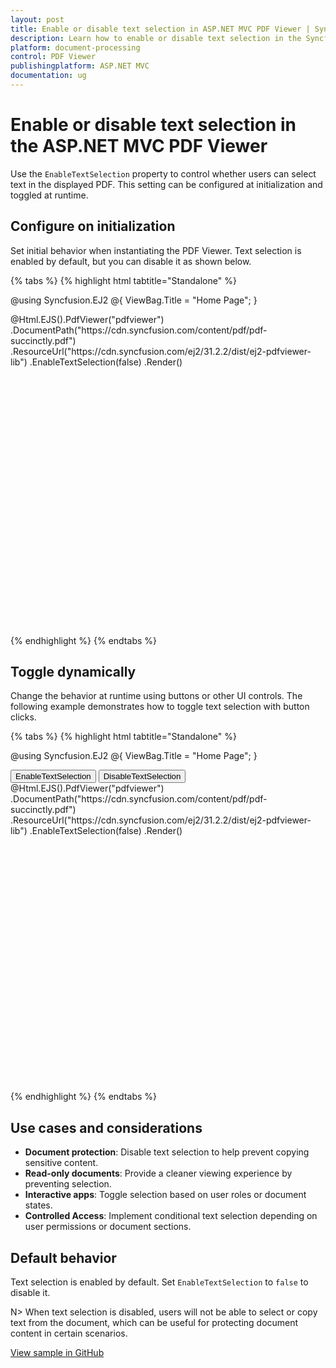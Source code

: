 ```yaml
---
layout: post
title: Enable or disable text selection in ASP.NET MVC PDF Viewer | Syncfusion
description: Learn how to enable or disable text selection in the Syncfusion ASP.NET MVC PDF Viewer using the enableTextSelection property.
platform: document-processing
control: PDF Viewer
publishingplatform: ASP.NET MVC
documentation: ug
---
```


# Enable or disable text selection in the ASP.NET MVC PDF Viewer

Use the `EnableTextSelection` property to control whether users can select text in the displayed PDF. This setting can be configured at initialization and toggled at runtime.

## Configure on initialization

Set initial behavior when instantiating the PDF Viewer. Text selection is enabled by default, but you can disable it as shown below.

{% tabs %}
{% highlight html tabtitle="Standalone" %}

@using Syncfusion.EJ2
@{
    ViewBag.Title = "Home Page";
}

<div>
    <div style="height:500px;width:100%;">
        @Html.EJS().PdfViewer("pdfviewer")
            .DocumentPath("https://cdn.syncfusion.com/content/pdf/pdf-succinctly.pdf")
            .ResourceUrl("https://cdn.syncfusion.com/ej2/31.2.2/dist/ej2-pdfviewer-lib")
            .EnableTextSelection(false)
            .Render()
    </div>
</div>

{% endhighlight %}
{% endtabs %}

## Toggle dynamically

Change the behavior at runtime using buttons or other UI controls. The following example demonstrates how to toggle text selection with button clicks.

{% tabs %}
{% highlight html tabtitle="Standalone" %}

@using Syncfusion.EJ2
@{
    ViewBag.Title = "Home Page";
}

<div>
    <div style="height:500px;width:100%;">
        <button onclick="enableTextSelection()">EnableTextSelection</button>
        <button onclick="disableTextSelection()">DisableTextSelection</button>
        @Html.EJS().PdfViewer("pdfviewer")
            .DocumentPath("https://cdn.syncfusion.com/content/pdf/pdf-succinctly.pdf")
            .ResourceUrl("https://cdn.syncfusion.com/ej2/31.2.2/dist/ej2-pdfviewer-lib")
            .EnableTextSelection(false)
            .Render()
    </div>
</div>

<script type="text/javascript">
    function enableTextSelection() {
        var viewer = document.getElementById('pdfviewer').ej2_instances[0];
        viewer.enableTextSelection = true;
    }

    function disableTextSelection() {
        var viewer = document.getElementById('pdfviewer').ej2_instances[0];
        viewer.enableTextSelection = false;
    }
</script>

{% endhighlight %}
{% endtabs %}

## Use cases and considerations

- **Document protection**: Disable text selection to help prevent copying sensitive content.
- **Read-only documents**: Provide a cleaner viewing experience by preventing selection.
- **Interactive apps**: Toggle selection based on user roles or document states.
- **Controlled Access**: Implement conditional text selection depending on user permissions or document sections.

## Default behavior

Text selection is enabled by default. Set `EnableTextSelection` to `false` to disable it.

N> When text selection is disabled, users will not be able to select or copy text from the document, which can be useful for protecting document content in certain scenarios.

[View sample in GitHub](https://github.com/SyncfusionExamples/mvc-pdf-viewer-examples/tree/master/How%20to)
